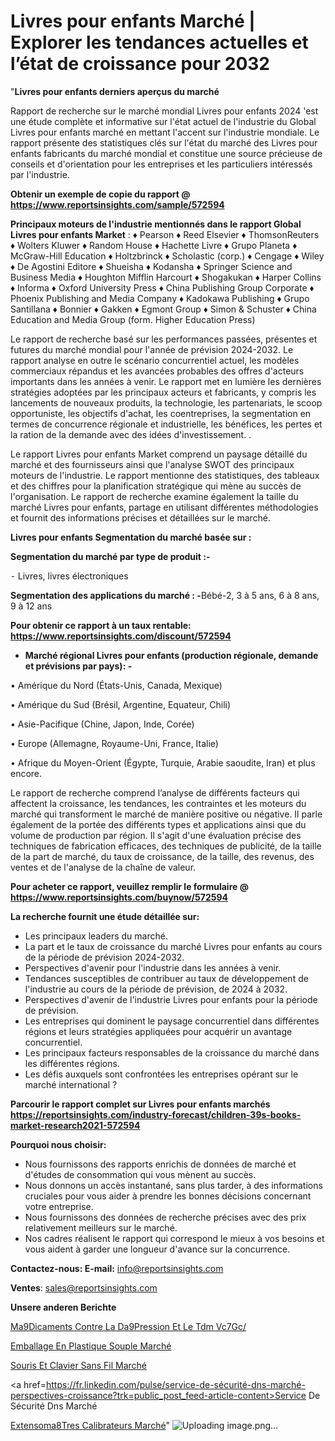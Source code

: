 # Livres pour enfants Marché | Explorer les tendances actuelles et l’état de croissance pour 2032

"<strong>Livres pour enfants derniers aperçus du marché</strong>

Rapport de recherche sur le marché mondial Livres pour enfants 2024 'est une étude complète et informative sur l'état actuel de l'industrie du Global Livres pour enfants marché en mettant l'accent sur l'industrie mondiale. Le rapport présente des statistiques clés sur l'état du marché des Livres pour enfants fabricants du marché mondial et constitue une source précieuse de conseils et d'orientation pour les entreprises et les particuliers intéressés par l'industrie.

<strong>Obtenir un exemple de copie du rapport @ <a href=https://www.reportsinsights.com/sample/572594>https://www.reportsinsights.com/sample/572594</a></strong>

<strong>Principaux moteurs de l'industrie mentionnés dans le rapport Global Livres pour enfants Market</strong> :
♦ Pearson
♦ Reed Elsevier
♦ ThomsonReuters
♦ Wolters Kluwer
♦ Random House
♦ Hachette Livre
♦ Grupo Planeta
♦ McGraw-Hill Education
♦ Holtzbrinck
♦ Scholastic (corp.)
♦ Cengage
♦ Wiley
♦ De Agostini Editore
♦ Shueisha
♦ Kodansha
♦ Springer Science and Business Media
♦ Houghton Mifflin Harcourt
♦ Shogakukan
♦ Harper Collins
♦ Informa
♦ Oxford University Press
♦ China Publishing Group Corporate
♦ Phoenix Publishing and Media Company
♦ Kadokawa Publishing
♦ Grupo Santillana
♦ Bonnier
♦ Gakken
♦ Egmont Group
♦ Simon & Schuster
♦ China Education and Media Group (form. Higher Education Press)

Le rapport de recherche basé sur les performances passées, présentes et futures du marché mondial pour l'année de prévision 2024-2032. Le rapport analyse en outre le scénario concurrentiel actuel, les modèles commerciaux répandus et les avancées probables des offres d'acteurs importants dans les années à venir. Le rapport met en lumière les dernières stratégies adoptées par les principaux acteurs et fabricants, y compris les lancements de nouveaux produits, la technologie, les partenariats, le scoop opportuniste, les objectifs d'achat, les coentreprises, la segmentation en termes de concurrence régionale et industrielle, les bénéfices, les pertes et la ration de la demande avec des idées d'investissement. .

Le rapport Livres pour enfants Market comprend un paysage détaillé du marché et des fournisseurs ainsi que l'analyse SWOT des principaux moteurs de l'industrie. Le rapport mentionne des statistiques, des tableaux et des chiffres pour la planification stratégique qui mène au succès de l'organisation. Le rapport de recherche examine également la taille du marché Livres pour enfants, partage en utilisant différentes méthodologies et fournit des informations précises et détaillées sur le marché.

<strong>Livres pour enfants Segmentation du marché basée sur :</strong>

<strong>Segmentation du marché par type de produit :-</strong>

⁃ Livres, livres électroniques

<strong>Segmentation des applications du marché : -</strong>Bébé-2, 3 à 5 ans, 6 à 8 ans, 9 à 12 ans

<strong>Pour obtenir ce rapport à un taux rentable: <a href=https://www.reportsinsights.com/discount/572594>https://www.reportsinsights.com/discount/572594</a></strong>
<ul>
  <li><strong>Marché régional Livres pour enfants (production régionale, demande et prévisions par pays): -</strong></li>
</ul>
• Amérique du Nord (États-Unis, Canada, Mexique)

• Amérique du Sud (Brésil, Argentine, Equateur, Chili)

• Asie-Pacifique (Chine, Japon, Inde, Corée)

• Europe (Allemagne, Royaume-Uni, France, Italie)

• Afrique du Moyen-Orient (Égypte, Turquie, Arabie saoudite, Iran) et plus encore.

Le rapport de recherche comprend l’analyse de différents facteurs qui affectent la croissance, les tendances, les contraintes et les moteurs du marché qui transforment le marché de manière positive ou négative. Il parle également de la portée des différents types et applications ainsi que du volume de production par région. Il s'agit d'une évaluation précise des techniques de fabrication efficaces, des techniques de publicité, de la taille de la part de marché, du taux de croissance, de la taille, des revenus, des ventes et de l'analyse de la chaîne de valeur.

<strong>Pour acheter ce rapport, veuillez remplir le formulaire @   <a href=https://www.reportsinsights.com/buynow/572594>https://www.reportsinsights.com/buynow/572594</a></strong>

<strong>La recherche fournit une étude détaillée sur:</strong>
<ul>
  <li>Les principaux leaders du marché.</li>
  <li>La part et le taux de croissance du marché Livres pour enfants au cours de la période de prévision 2024-2032.</li>
  <li>Perspectives d'avenir pour l'industrie dans les années à venir.</li>
  <li>Tendances susceptibles de contribuer au taux de développement de l'industrie au cours de la période de prévision, de 2024 à 2032.</li>
  <li>Perspectives d'avenir de l'industrie Livres pour enfants pour la période de prévision.</li>
  <li>Les entreprises qui dominent le paysage concurrentiel dans différentes régions et leurs stratégies appliquées pour acquérir un avantage concurrentiel.</li>
  <li>Les principaux facteurs responsables de la croissance du marché dans les différentes régions.</li>
  <li>Les défis auxquels sont confrontées les entreprises opérant sur le marché international ?</li>
</ul>

<strong>Parcourir le rapport complet sur Livres pour enfants marchés <a href=https://reportsinsights.com/industry-forecast/children-39s-books-market-research2021-572594>https://reportsinsights.com/industry-forecast/children-39s-books-market-research2021-572594</a></strong>

<strong>Pourquoi nous choisir:</strong>
<ul>
  <li>Nous fournissons des rapports enrichis de données de marché et d'études de consommation qui vous mènent au succès.</li>
  <li>Nous donnons un accès instantané, sans plus tarder, à des informations cruciales pour vous aider à prendre les bonnes décisions concernant votre entreprise.</li>
  <li>Nous fournissons des données de recherche précises avec des prix relativement meilleurs sur le marché.</li>
  <li>Nos cadres réalisent le rapport qui correspond le mieux à vos besoins et vous aident à garder une longueur d'avance sur la concurrence.</li>
</ul>
<strong>Contactez-nous:
</strong><strong>E-mail:</strong> <a href=mailto:info@reportsinsights.com>info@reportsinsights.com</a>

<strong>Ventes</strong>: <a href=mailto:sales@reportsinsights.com>sales@reportsinsights.com</a>

<strong>Unsere anderen Berichte</strong>

<a href=https://www.linkedin.com/pulse/m%C3%A9dicaments-contre-la-d%C3%A9pression-et-le-tdm-vc7gc/>Ma9Dicaments Contre La Da9Pression Et Le Tdm Vc7Gc/</a>

<a href=https://www.linkedin.com/pulse/emballage-en-plastique-souple-march%C3%A9-2024-m9rlc/>Emballage En Plastique Souple Marché</a>

<a href=https://www.linkedin.com/pulse/souris-et-clavier-sans-fil-marché-couverture-zjglc/>Souris Et Clavier Sans Fil Marché</a>

<a href=https://fr.linkedin.com/pulse/service-de-sécurité-dns-marché-perspectives-croissance?trk=public_post_feed-article-content>Service De Sécurité Dns Marché</a>

<a href=https://www.linkedin.com/pulse/extensom%C3%A8tres-calibrateurs-march%C3%A9-rapport-analyse-bkoif/>Extensoma8Tres Calibrateurs Marché</a>"
![Uploading image.png…]()
